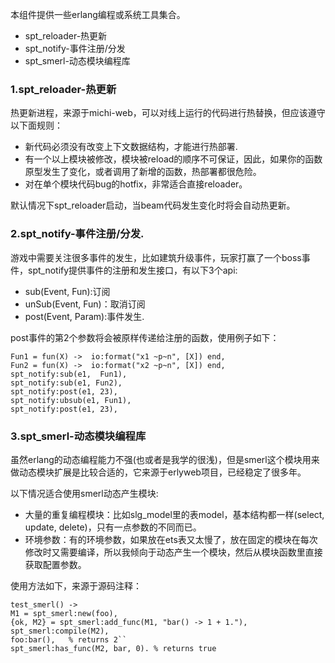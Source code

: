 本组件提供一些erlang编程或系统工具集合。

* spt_reloader-热更新
* spt_notify-事件注册/分发
* spt_smerl-动态模块编程库

### 1.spt_reloader-热更新

热更新进程，来源于michi-web，可以对线上运行的代码进行热替换，但应该遵守以下面规则：

* 新代码必须没有改变上下文数据结构，才能进行热部署.
* 有一个以上模块被修改，模块被reload的顺序不可保证，因此，如果你的函数原型发生了变化，或者调用了新增的函数，热部署都很危险。
* 对在单个模块代码bug的hotfix，非常适合直接reloader。

默认情况下spt_reloader启动，当beam代码发生变化时将会自动热更新。

### 2.spt_notify-事件注册/分发.

游戏中需要关注很多事件的发生，比如建筑升级事件，玩家打赢了一个boss事件，spt_notify提供事件的注册和发生接口，有以下3个api:

* sub(Event, Fun):订阅
* unSub(Event, Fun)：取消订阅
* post(Event, Param):事件发生.

post事件的第2个参数将会被原样传递给注册的函数，使用例子如下：

    Fun1 = fun(X) ->  io:format("x1 ~p~n", [X]) end,
    Fun2 = fun(X) ->  io:format("x2 ~p~n", [X]) end,
    spt_notify:sub(e1,  Fun1),
    spt_notify:sub(e1, Fun2),
    spt_notify:post(e1, 23),
    spt_notify:ubsub(e1, Fun1),
    spt_notify:post(e1, 23),


### 3.spt_smerl-动态模块编程库

虽然erlang的动态编程能力不强(也或者是我学的很浅)，但是smerl这个模块用来做动态模块扩展是比较合适的，它来源于erlyweb项目，已经稳定了很多年。

以下情况适合使用smerl动态产生模块:

* 大量的重复编程模块：比如slg_model里的表model，基本结构都一样(select, update, delete)，只有一点参数的不同而已。
* 环境参数：有的环境参数，如果放在ets表又太慢了，放在固定的模块在每次修改时又需要编译，所以我倾向于动态产生一个模块，然后从模块函数里直接获取配置参数。

使用方法如下，来源于源码注释：

    test_smerl() ->
    M1 = spt_smerl:new(foo),
    {ok, M2} = spt_smerl:add_func(M1, "bar() -> 1 + 1."),
    spt_smerl:compile(M2),
    foo:bar(),   % returns 2``
    spt_smerl:has_func(M2, bar, 0). % returns true

